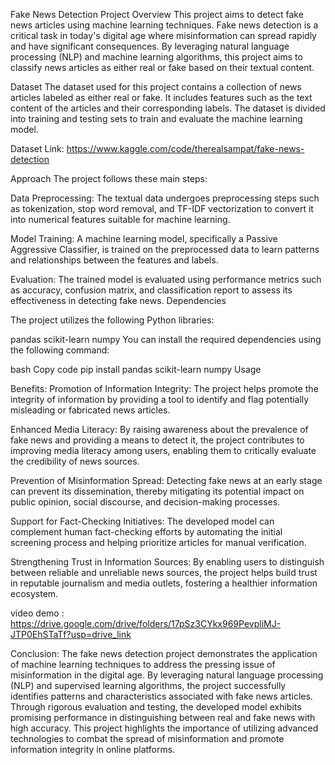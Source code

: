 Fake News Detection Project
Overview
This project aims to detect fake news articles using machine learning techniques. Fake news detection is a critical task in today's digital age where misinformation can spread rapidly and have significant consequences. By leveraging natural language processing (NLP) and machine learning algorithms, this project aims to classify news articles as either real or fake based on their textual content.

Dataset
The dataset used for this project contains a collection of news articles labeled as either real or fake. It includes features such as the text content of the articles and their corresponding labels. The dataset is divided into training and testing sets to train and evaluate the machine learning model.

Dataset Link: https://www.kaggle.com/code/therealsampat/fake-news-detection

Approach
The project follows these main steps:

Data Preprocessing:
The textual data undergoes preprocessing steps such as tokenization, stop word removal, and TF-IDF vectorization to convert it into numerical features suitable for machine learning.

Model Training:
A machine learning model, specifically a Passive Aggressive Classifier, is trained on the preprocessed data to learn patterns and relationships between the features and labels.

Evaluation:
The trained model is evaluated using performance metrics such as accuracy, confusion matrix, and classification report to assess its effectiveness in detecting fake news.
Dependencies



The project utilizes the following Python libraries:

pandas
scikit-learn
numpy
You can install the required dependencies using the following command:

bash
Copy code
pip install pandas scikit-learn numpy
Usage

Benefits:
Promotion of Information Integrity:
The project helps promote the integrity of information by providing a tool to identify and flag potentially misleading or fabricated news articles.

Enhanced Media Literacy:
By raising awareness about the prevalence of fake news and providing a means to detect it, the project contributes to improving media literacy among users, enabling them to critically evaluate the credibility of news sources.

Prevention of Misinformation Spread:
Detecting fake news at an early stage can prevent its dissemination, thereby mitigating its potential impact on public opinion, social discourse, and decision-making processes.

Support for Fact-Checking Initiatives:
The developed model can complement human fact-checking efforts by automating the initial screening process and helping prioritize articles for manual verification.


Strengthening Trust in Information Sources:
By enabling users to distinguish between reliable and unreliable news sources, the project helps build trust in reputable journalism and media outlets, fostering a healthier information ecosystem.

video demo :
https://drive.google.com/drive/folders/17pSz3CYkx969PevpliMJ-JTP0EhSTaTf?usp=drive_link

Conclusion:
The fake news detection project demonstrates the application of machine learning techniques to address the pressing issue of misinformation in the digital age. By leveraging natural language processing (NLP) and supervised learning algorithms, the project successfully identifies patterns and characteristics associated with fake news articles. Through rigorous evaluation and testing, the developed model exhibits promising performance in distinguishing between real and fake news with high accuracy. This project highlights the importance of utilizing advanced technologies to combat the spread of misinformation and promote information integrity in online platforms.
